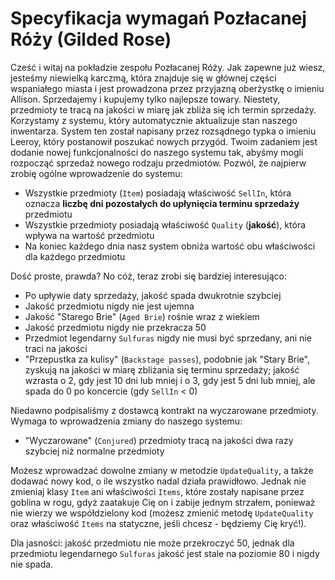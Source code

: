 # Specyfikacja wymagań Pozłacanej Róży (Gilded Rose)


Cześć i witaj na pokładzie zespołu Pozłacanej Róży. Jak zapewne już wiesz, jesteśmy niewielką karczmą, która znajduje się w głównej części wspaniałego miasta i jest prowadzona przez przyjazną oberżystkę o imieniu Allison. Sprzedajemy i kupujemy tylko najlepsze towary. Niestety, przedmioty te tracą na jakości w miarę jak zbliża się ich termin sprzedaży. Korzystamy z systemu, który automatycznie aktualizuje stan naszego inwentarza. System ten został napisany przez rozsądnego typka o imieniu Leeroy, który postanowił poszukać nowych przygód. Twoim zadaniem jest dodanie nowej funkcjonalności do naszego systemu tak, abyśmy mogli rozpocząć sprzedaż nowego rodzaju przedmiotów. Pozwól, że najpierw zrobię ogólne wprowadzenie do systemu:
- Wszystkie przedmioty (`Item`) posiadają właściwość `SellIn`, która oznacza **liczbę dni pozostałych do upłynięcia terminu sprzedaży** przedmiotu
- Wszystkie przedmioty posiadają właściwość `Quality` (**jakość**), która wpływa na wartość przedmiotu
- Na koniec każdego dnia nasz system obniża wartość obu właściwości dla każdego przedmiotu

Dość proste, prawda? No cóż, teraz zrobi się bardziej interesująco:
- Po upływie daty sprzedaży, jakość spada dwukrotnie szybciej
- Jakość przedmiotu nigdy nie jest ujemna
- Jakość "Starego Brie" (`Aged Brie`) rośnie wraz z wiekiem
- Jakość przedmiotu nigdy nie przekracza 50
- Przedmiot legendarny `Sulfuras` nigdy nie musi być sprzedany, ani nie traci na jakości
- "Przepustka za kulisy" (`Backstage passes`), podobnie jak "Stary Brie", zyskują na jakości w miarę zbliżania się terminu sprzedaży; jakość wzrasta o 2, gdy jest 10 dni lub mniej i o 3, gdy jest 5 dni lub mniej, ale spada do 0 po koncercie (gdy `SellIn` < 0)

Niedawno podpisaliśmy z dostawcą kontrakt na wyczarowane przedmioty. Wymaga to wprowadzenia zmiany do naszego systemu:
- "Wyczarowane" (`Conjured`) przedmioty tracą na jakości dwa razy szybciej niż normalne przedmioty

Możesz wprowadzać dowolne zmiany w metodzie `UpdateQuality`, a także dodawać nowy kod, o ile wszystko nadal działa prawidłowo. Jednak nie zmieniaj klasy `Item` ani właściwości `Items`, które zostały napisane przez goblina w rogu, gdyż zaatakuje Cię on i zabije jednym strzałem, ponieważ nie wierzy we współdzielony kod (możesz zmienić metodę `UpdateQuality` oraz właściwość `Items` na statyczne, jeśli chcesz - będziemy Cię kryć!).

Dla jasności: jakość przedmiotu nie może przekroczyć 50, jednak dla przedmiotu legendarnego `Sulfuras` jakość jest stale na poziomie 80 i nigdy nie spada.
